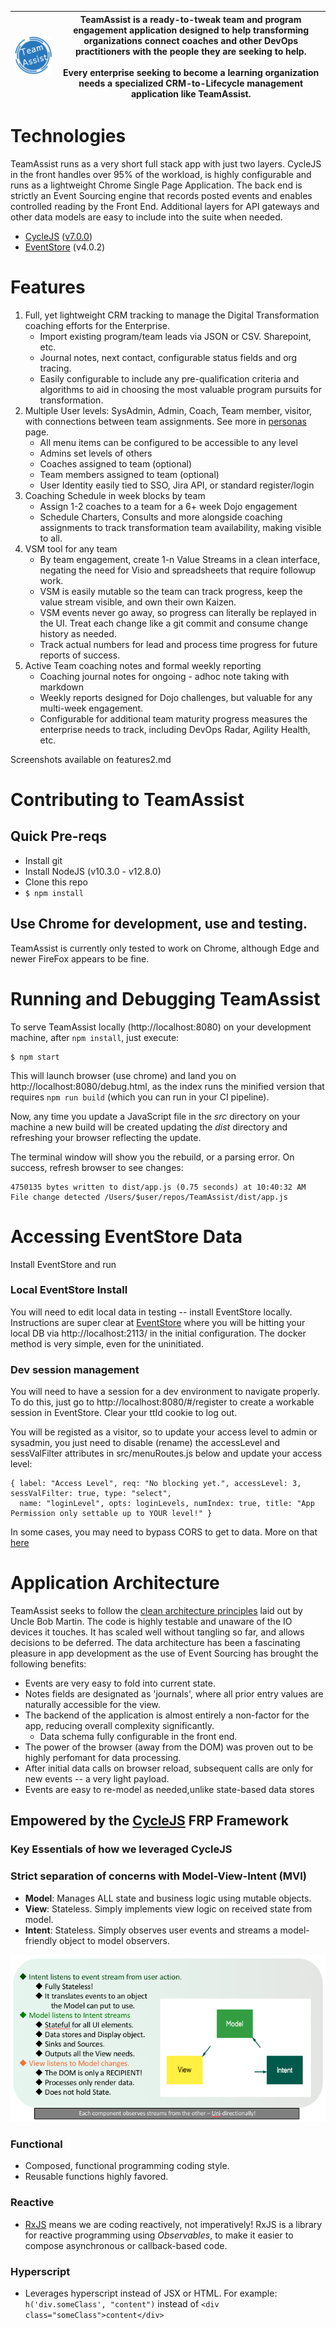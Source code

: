 | ![](./readmeAssets/TeamAssistLogo250.png) | TeamAssist is a ready-to-tweak team and program engagement application designed to help transforming organizations connect coaches and other DevOps practitioners with the people they are seeking to help. <br><br>Every enterprise seeking to become a learning organization needs a specialized CRM-to-Lifecycle management application like TeamAssist. |
| --- | -- |

# Technologies
TeamAssist runs as a very short full stack app with just two layers. CycleJS in the front handles over 95% of the workload, is highly configurable and runs as a lightweight Chrome Single Page Application. The back end is strictly an Event Sourcing engine that records posted events and enables controlled reading by the Front End. Additional layers for API gateways and other data models are easy to include into the suite when needed.
* [CycleJS](https://cycle.js.org/) ([v7.0.0](https://github.com/cyclejs/cyclejs/releases/tag/v7.0.0))
* [EventStore](https://eventstore.org/) (v4.0.2)

# Features
1. Full, yet lightweight CRM tracking to manage the Digital Transformation coaching efforts for the Enterprise.
    - Import existing program/team leads via JSON or CSV. Sharepoint, etc.
    -  Journal notes, next contact, configurable status fields and org tracing.
    - Easily configurable to include any pre-qualification criteria and algorithms to aid in choosing the most valuable program pursuits for transformation.
1. Multiple User levels: SysAdmin, Admin, Coach, Team member, visitor, with connections between team assignments. See more in [personas](docs/Personas.md) page.
    - All menu items can be configured to be accessible to any level
    - Admins set levels of others
    - Coaches assigned to team  (optional)
    - Team members assigned to team (optional)
    - User Identity easily tied to SSO, Jira API, or standard register/login
1. Coaching Schedule in week blocks by team
     - Assign 1-2 coaches to a team for a 6+ week Dojo engagement
     - Schedule Charters, Consults and more alongside coaching assignments to track transformation team availability, making visible to all.
1. VSM tool for any team
     - By team engagement, create 1-n Value Streams in a clean interface, negating the need for Visio and spreadsheets that require followup work.
     - VSM is easily mutable so the team can track progress, keep the value stream visible, and own their own Kaizen.
     - VSM events never go away, so progress can literally be replayed in the UI. Treat each change like a git commit and consume change history as needed.
     - Track actual numbers for lead and process time progress for future reports of success.
1. Active Team coaching notes and formal weekly reporting
    - Coaching journal notes for ongoing - adhoc note taking with markdown
    - Weekly reports designed for Dojo challenges, but valuable for any multi-week engagement.
    - Configurable for additional team maturity progress measures the enterprise needs to track, including DevOps Radar, Agility Health, etc.

Screenshots available on features2.md

# Contributing to TeamAssist

## Quick Pre-reqs

- Install git
- Install NodeJS (v10.3.0 - v12.8.0)
- Clone this repo
- `$ npm install`

## Use Chrome for development, use and testing.
TeamAssist is currently only tested to work on Chrome, although Edge and newer FireFox appears to be fine.


# Running and Debugging TeamAssist

To serve TeamAssist locally (http://localhost:8080) on your development machine, after `npm install`, just execute:

```
$ npm start
```

This will launch browser (use chrome) and land you on http://localhost:8080/debug.html, as the index runs the minified version that requires `npm run build` (which you can run in your CI pipeline).

Now, any time you update a JavaScript file in the *src* directory on your machine a new build will be created updating the *dist* directory and refreshing your browser reflecting the update.

The terminal window will show you the rebuild, or a parsing error. On success, refresh browser to see changes:

```
4750135 bytes written to dist/app.js (0.75 seconds) at 10:40:32 AM
File change detected /Users/$user/repos/TeamAssist/dist/app.js
```

# Accessing EventStore Data

Install EventStore and run

### Local EventStore Install
You will need to edit local data in testing -- install EventStore locally. Instructions are super clear at [EventStore](https://eventstore.org/docs/getting-started/) where you will be hitting your local DB via http://localhost:2113/ in the initial configuration. The docker method is very simple, even for the uninitiated.

### Dev session management
You will need to have a session for a dev environment to navigate properly. To do this, just go to http://localhost:8080/#/register to create a workable session in EventStore. Clear your ttId cookie to log out.

You will be registed as a visitor, so to update your access level to admin or sysadmin, you just need to disable (rename) the accessLevel and sessValFilter attributes in src/menuRoutes.js below and update your access level:

```
{ label: "Access Level", req: "No blocking yet.", accessLevel: 3, sessValFilter: true, type: "select",
  name: "loginLevel", opts: loginLevels, numIndex: true, title: "App Permission only settable up to YOUR level!" }
```

In some cases, you may need to bypass CORS to get to data. More on that [here](./readmeAssets/readme.md) 

# Application Architecture

TeamAssist seeks to follow the [clean architecture principles](https://www.youtube.com/watch?v=Nsjsiz2A9mg) laid out by Uncle Bob Martin. The code is highly testable and unaware of the IO devices it touches. It has scaled well without tangling so far, and allows decisions to be deferred. The data architecture has been a fascinating pleasure in app development as the use of Event Sourcing has brought the following benefits:

- Events are very easy to fold into current state.
- Notes fields are designated as 'journals', where all prior entry values are naturally accessible for the view.
- The backend of the application is almost entirely a non-factor for the app, reducing overall complexity significantly.
  - Data schema fully configurable in the front end. 
- The power of the browser (away from the DOM) was proven out to be highly perfomant for data processing.
- After initial data calls on browser reload, subsequent calls are only for new events -- a very light payload.
- Events are easy to re-model as needed,unlike state-based data stores

## Empowered by the [CycleJS](https://cycle.js.org) FRP Framework

### Key Essentials of how we leveraged CycleJS 

### Strict separation of concerns with Model-View-Intent (MVI)
* **Model**: Manages ALL state and business logic using mutable objects.
* **View**: Stateless. Simply implements view logic on received state from model.
* **Intent**: Stateless. Simply observes user events and streams a model-friendly object to model observers.

![](./readmeAssets/img_73442unidirectional_mvi_cycle.png)

### Functional

* Composed, functional programming coding style.
* Reusable functions highly favored.

### Reactive

* [RxJS](http://reactivex.io/rxjs/) means we are coding reactively, not imperatively! RxJS is a library for reactive programming using *Observables*, to make it easier to compose asynchronous or callback-based code.

### Hyperscript

* Leverages hyperscript instead of JSX or HTML. For example: 
`h('div.someClass', "content")` 
 instead of 
`<div class="someClass">content</div>`

